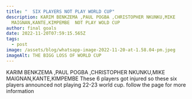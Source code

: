 ```yaml
---
title: "  SIX PLAYERS NOT PLAY WORLD CUP"
description: KARIM BENKZEMA ,PAUL POGBA ,CHRISTOPHER NKUNKU,MIKE
  MAIGNAN,KANTE,KIMPEMBE  NOT PLAY WOLD CUP
author: final goals
date: 2022-11-20T07:59:15.565Z
tags:
  - post
image: /assets/blog/whatsapp-image-2022-11-20-at-1.58.04-pm.jpeg
imageAlt: THE BIGG LOSS OF WORLD CUP
---
```

KARIM BENKZEMA ,PAUL POGBA ,CHRISTOPHER NKUNKU,MIKE MAIGNAN,KANTE,KIMPEMBE  These 6 players got injured so these six players announced not playing 22-23 world cup.                                  follow the page for more information